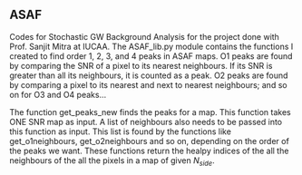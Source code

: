 ## ASAF
Codes for Stochastic GW Background Analysis for the project done with Prof. Sanjit Mitra at IUCAA.
The ASAF_lib.py module contains the functions I created to find order 1, 2, 3, and 4 peaks in ASAF maps.
O1 peaks are found by comparing the SNR of a pixel to its nearest neighbours. If its SNR is greater than all its neighbours, it is counted as a peak. O2 peaks are found by comparing a pixel to its nearest and next to nearest neighbours; and so on for O3 and O4 peaks...

The function get_peaks_new finds the peaks for a map. This function takes ONE SNR map as input. A list of neighbours also needs to be passed into this function as input. This list is found by the functions like get_o1neighbours, get_o2neighbours and so on, depending on the order of the peaks we want. These functions return the healpy indices of the all the neighbours of the all the pixels in a map of given $N_{side}$.
